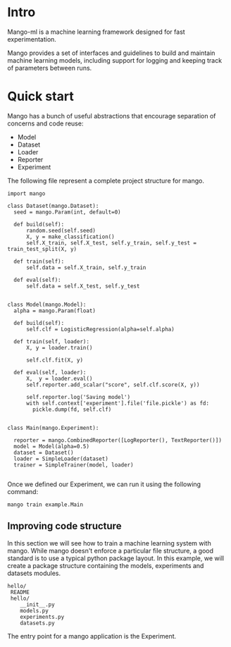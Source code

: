 # Intro

Mango-ml is a machine learning framework designed for fast experimentation.

Mango provides a set of interfaces and guidelines to build and maintain
machine learning models, including support for logging and keeping track
of parameters between runs.

# Quick start

Mango has a bunch of useful abstractions that encourage separation of concerns
and code reuse:

- Model
- Dataset
- Loader
- Reporter
- Experiment

The following file represent a complete project structure for mango. 


```
import mango

class Dataset(mango.Dataset):
  seed = mango.Param(int, default=0)
  
  def build(self):
      random.seed(self.seed)
      X, y = make_classification()
      self.X_train, self.X_test, self.y_train, self.y_test = train_test_split(X, y)
      
  def train(self):
      self.data = self.X_train, self.y_train
      
  def eval(self):
      self.data = self.X_test, self.y_test
      
      
class Model(mango.Model):
  alpha = mango.Param(float)
  
  def build(self):
      self.clf = LogisticRegression(alpha=self.alpha)

  def train(self, loader):
      X, y = loader.train()
      
      self.clf.fit(X, y)
  
  def eval(self, loader):
      X,  y = loader.eval()
      self.reporter.add_scalar("score", self.clf.score(X, y))
      
      self.reporter.log('Saving model')
      with self.context['experiment'].file('file.pickle') as fd:
        pickle.dump(fd, self.clf)
       
      
class Main(mango.Experiment):
  
  reporter = mango.CombinedReporter([LogReporter(), TextReporter()])
  model = Model(alpha=0.5)
  dataset = Dataset()
  loader = SimpleLoader(dataset)
  trainer = SimpleTrainer(model, loader)
  
```

Once we defined our Experiment, we can run it using the following command:

```
mango train example.Main
```


## Improving code structure

In this section we will see how to train a machine learning system with mango. While mango doesn't enforce a particular file structure, a good standard is to use a typical python package layout. In this example, we will create a package structure containing the models, experiments and datasets modules. 

```
hello/
 README
 hello/
    __init__.py
    models.py
    experiments.py
    datasets.py
```

The entry point for a mango application is the Experiment.



